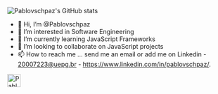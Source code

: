 ![Pablovschpaz's GitHub stats](https://github-readme-stats.vercel.app/api?username=Pablovschpaz&show_icons=true&theme=prussian)

- 👋 Hi, I’m @Pablovschpaz
- 👀 I’m interested in Software Engineering
- 🌱 I’m currently learning JavaScript Frameworks
- 💞️ I’m looking to collaborate on JavaScript projects
- 📫 How to reach me ... send me an email or add me on Linkedin - 20007223@uepg.br - https://www.linkedin.com/in/pablovschpaz/.



<!--
[![Top Langs](https://github-readme-stats.vercel.app/api/top-langs/?username=Pablovschpaz&langs_count=200)](https://github.com/Pablovschpaz/)-->

<img height="30" src="https://komarev.com/ghpvc/?username=Pablovschpaz&color=blue" alt="Pablovschpaz" />
